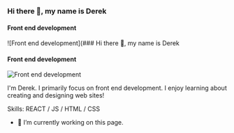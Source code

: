 ### Hi there 👋, my name is Derek
#### Front end development
![Front end development](### Hi there 👋, my name is Derek
#### Front end development
![Front end development](263a75529a1752b75d64f9f21fd07c92.webp)

I'm Derek. I primarily focus on front end development. I enjoy learning about creating and designing web sites!

Skills:  REACT / JS / HTML / CSS

- 🔭 I’m currently working on this page. 





